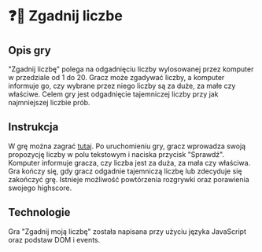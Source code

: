 # ❓🎲 Zgadnij liczbe

## Opis gry

"Zgadnij liczbę" polega na odgadnięciu liczby wylosowanej przez komputer w przedziale od 1 do 20. Gracz może zgadywać liczby, a komputer informuje go, czy wybrane przez niego liczby są za duże, za małe czy właściwe. Celem gry jest odgadnięcie tajemniczej liczby przy jak najmniejszej liczbie prób.

## Instrukcja

W grę można zagrać [tutaj](https://zgadnijliczbe.netlify.app/). Po uruchomieniu gry, gracz wprowadza swoją propozycję liczby w polu tekstowym i naciska przycisk "Sprawdź". Komputer informuje gracza, czy liczba jest za duża, za mała czy właściwa. Gra kończy się, gdy gracz odgadnie tajemniczą liczbę lub zdecyduje się zakończyć grę. Istnieje możliwość powtórzenia rozgrywki oraz porawienia swojego highscore.

## Technologie

Gra "Zgadnij moją liczbę" została napisana przy użyciu języka JavaScript oraz podstaw DOM i events.
